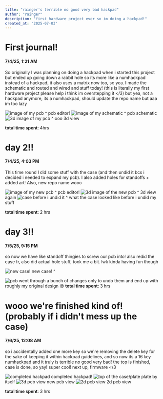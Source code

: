 ```yaml
---
title: "rainger's terrible no good very bad hackpad"
author: "rainger"
description: "first hardware project ever so im doing a hackpad!"
created_at: "2025-07-03"
---
```


# First journal!
#### 7/4/25, 1:21 AM
So originally I was planning on doing a hackpad when i started this project but ended up going down a rabbit hole so its more like a numhackpad instead of a hackpad, it also uses a matrix now too, so yea. I made the schematic and routed and wired and stuff today! (this is literally my first hardware project please help i think im overstepping it </3)
but yea, not a hackpad anymore, its a numhackpad, should update the repo name but aaa im too lazy

![image of my pcb](<images/Screenshot 2025-07-04 at 1.23.08 AM.png>)
^ pcb editor!
![image of my schematic](<images/Screenshot 2025-07-04 at 1.23.35 AM.png>)
^ pcb schematic
![3d image of my pcb](<images/Screenshot 2025-07-04 at 1.24.19 AM.png>)
^ ooo 3d view

**total time spent**: 4hrs

# day 2!!

#### 7/4/25, 4:03 PM
This time round I did some stuff with the case (and then undid it bcs i decided i needed to expand my pcb). I also added holes for standoffs + added art!
Also, new repo name wooo

![image of my new pcb](<images/Screenshot 2025-07-04 at 4.04.46 PM.png>)
^ pcb editor!
![3d image of the new pcb](<images/Screenshot 2025-07-04 at 4.06.03 PM.png>)
^ 3d view again
![case before i undid it](<images/Screenshot 2025-07-04 at 4.07.48 PM.png>)
^ what the case looked like before i undid my stuff

**total time spent**: 2 hrs

# day 3!!

#### 7/5/25, 9:15 PM
so now we have like standoff thingies to screw our pcb into! also redid the case fr, also did actual hole stuff, took me a bit. lwk kinda having fun though


![new case!](<images/Screenshot 2025-07-05 at 9.16.04 PM.png>)
new case! ^

![pcb](<images/Screenshot 2025-07-05 at 9.16.43 PM.png>)
went through a bunch of changes only to undo them and end up with roughly my original design 😔
**total time spent**: 3 hrs

# wooo we're finished kind of! (probably if i didn't mess up the case)
#### 7/6/25, 12:08 AM

so i accidentally added one more key so we're removing the delete key for the sake of keeping it within hackpad guidelines, and so now its a 16 key numhackpad and it truly is terrible no good very bad! the top is finished, case is done, so yay! super cool! next up, firmware </3

![completed hackpad](<images/Screenshot 2025-07-06 at 12.09.12 AM.png>)
completed hackpad!
![top of the case/plate](<images/Screenshot 2025-07-06 at 12.09.57 AM.png>)
plate by itself
![3d pcb view](<images/Screenshot 2025-07-06 at 12.10.26 AM.png>)
new pcb view
![2d pcb view](<images/Screenshot 2025-07-06 at 12.10.52 AM.png>)
2d pcb view

**total time spent**: 3 hrs